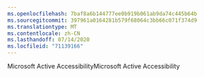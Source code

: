 ```yaml
---
ms.openlocfilehash: 7baf8a6b144777ee0b919b061ab9da74c445b64b
ms.sourcegitcommit: 397961a0164281b579f68064c3bb66c071f374d9
ms.translationtype: MT
ms.contentlocale: zh-CN
ms.lasthandoff: 07/14/2020
ms.locfileid: "71139166"
---
```

<span data-ttu-id="fb3ba-101">Microsoft Active Accessibility</span><span class="sxs-lookup"><span data-stu-id="fb3ba-101">Microsoft Active Accessibility</span></span>